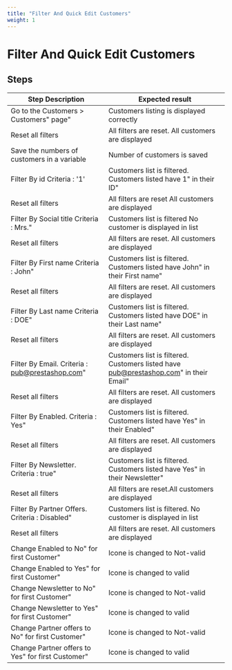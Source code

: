 ```yaml
---
title: "Filter And Quick Edit Customers"
weight: 1
---
```


# Filter And Quick Edit Customers
## Steps
| Step Description | Expected result |
| ----- | ----- |
| Go to the Customers > Customers" page" | Customers listing is displayed correctly |
| Reset all filters | All filters are reset. All customers are displayed |
| Save the numbers of customers in a variable | Number of customers is saved |
| Filter By id Criteria : '1' | Customers list is filtered. Customers listed have 1" in their ID" |
| Reset all filters | All filters are reset All customers are displayed |
| Filter By Social title Criteria : Mrs." | Customers list is filtered No customer is displayed in list |
| Reset all filters | All filters are reset. All customers are displayed |
| Filter By First name Criteria : John" | Customers list is filtered. Customers listed have John" in their First name" |
| Reset all filters | All filters are reset. All customers are displayed |
| Filter By Last name Criteria : DOE" | Customers list is filtered. Customers listed have DOE" in their Last name" |
| Reset all filters | All filters are reset. All customers are displayed |
| Filter By Email. Criteria : pub@prestashop.com" | Customers list is filtered. Customers listed have pub@prestashop.com" in their Email" |
| Reset all filters | All filters are reset. All customers are displayed |
| Filter By Enabled. Criteria : Yes" | Customers list is filtered. Customers listed have Yes" in their Enabled" |
| Reset all filters | All filters are reset. All customers are displayed |
| Filter By Newsletter. Criteria : true" | Customers list is filtered. Customers listed have Yes" in their Newsletter" |
| Reset all filters | All filters are reset.All customers are displayed |
| Filter By Partner Offers. Criteria : Disabled" | Customers list is filtered. No customer is displayed in list |
| Reset all filters | All filters are reset. All customers are displayed |
| Change Enabled to No" for first Customer" | Icone is changed to Not-valid |
| Change Enabled to Yes" for first Customer" | Icone is changed to valid |
| Change Newsletter to No" for first Customer" | Icone is changed to Not-valid |
| Change Newsletter to Yes" for first Customer" | Icone is changed to valid |
| Change Partner offers to No" for first Customer" | Icone is changed to Not-valid |
| Change Partner offers to Yes" for first Customer" | Icone is changed to valid |
